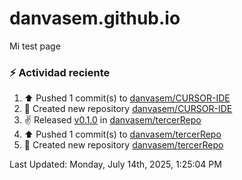 # danvasem.github.io
Mi test page

### :zap: Actividad reciente
<!--RECENT_ACTIVITY:start-->
1. ⬆️ Pushed 1 commit(s) to [danvasem/CURSOR-IDE](https://github.com/danvasem/CURSOR-IDE)<br>
2. 📔 Created new repository [danvasem/CURSOR-IDE](https://github.com/danvasem/CURSOR-IDE)<br>
3. ✌️ Released [v0.1.0](https://github.com/danvasem/tercerRepo/releases/tag/v0.1.0) in [danvasem/tercerRepo](https://github.com/danvasem/tercerRepo)<br>
4. ⬆️ Pushed 1 commit(s) to [danvasem/tercerRepo](https://github.com/danvasem/tercerRepo)<br>
5. 📔 Created new repository [danvasem/tercerRepo](https://github.com/danvasem/tercerRepo)<br>
<!--RECENT_ACTIVITY:end-->

<!--RECENT_ACTIVITY:last_update-->
Last Updated: Monday, July 14th, 2025, 1:25:04 PM
<!--RECENT_ACTIVITY:last_update_end-->
